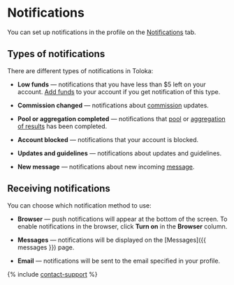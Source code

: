 # Notifications 

You can set up notifications in the profile on the [Notifications](https://platform.toloka.ai/requester/profile/notifications) tab.

## Types of notifications

There are different types of notifications in Toloka:

- **Low funds** — notifications that you have less than $5 left on your account. [Add funds](refill.md) to your account if you get notification of this type.

- **Commission changed** — notifications about [commission](budget.md#comission) updates.

- **Pool or aggregation completed** — notifications that [pool](../../glossary.md#pool) or [aggregation of results](result-aggregation.md) has been completed.

- **Account blocked** — notifications that your account is blocked.

- **Updates and guidelines** — notifications about updates and guidelines.

- **New message** — notifications about new incoming [message](messaging.md).

## Receiving notifications

You can choose which notification method to use:

- **Browser** — push notifications will appear at the bottom of the screen. To enable notifications in the browser, click **Turn on** in the **Browser** column.

- **Messages** — notifications will be displayed on the [Messages]({{ messages }}) page.

- **Email** — notifications will be sent to the email specified in your profile.

{% include [contact-support](../_includes/contact-support.md) %}